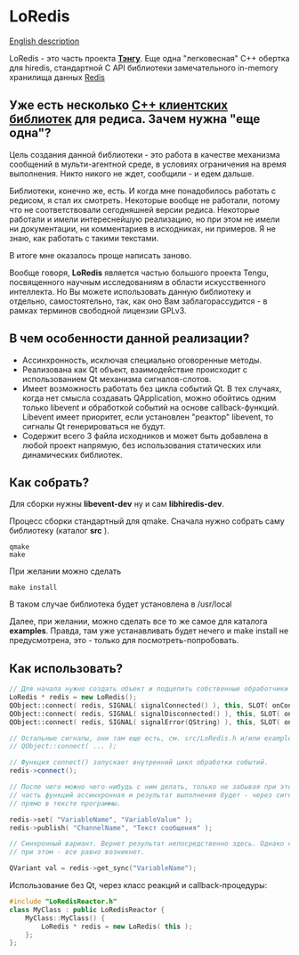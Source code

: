 # LoRedis

[English description](README.md)

LoRedis - это часть проекта [**Тэнгу**](https://github.com/unclesal/tengu).
Еще одна "легковесная" C++ обертка для hiredis, стандартной C API библиотеки
замечательного in-memory хранилища данных [Redis](https://redis.io)

## Уже есть несколько [C++ клиентских библиотек](https://redis.io/clients#c--) для редиса. Зачем нужна "еще одна"?

Цель создания данной библиотеки - это работа в качестве механизма сообщений в мульти-агентной среде, в условиях ограничения 
на время выполнения. Никто никого не ждет, сообщили - и едем дальше.

Библиотеки, конечно же, есть. И когда мне понадобилось работать с редисом, я стал их смотреть. Некоторые вообще не работали,
потому что не соответствовали сегодняшней версии редиса. Некоторые работали и имели интереснейшую реализацию, 
но при этом не имели ни документации, ни комментариев в исходниках, ни примеров. Я не знаю, как работать с 
такими текстами.

В итоге мне оказалось проще написать заново. 

Вообще говоря, **LoRedis** является частью большого проекта Tengu, посвященного научным исследованиям в области искусственного 
интеллекта. Но Вы можете использовать данную библиотеку и отдельно, самостоятельно, так, как оно Вам заблагорассудится - в рамках 
терминов свободной лицензии GPLv3.

## В чем особенности данной реализации?

- Ассинхронность, исключая специально оговоренные методы. 
- Реализована как Qt объект, взаимодействие происходит с использованием Qt механизма сигналов-слотов.
- Имеет возможность работать без цикла событий Qt. В тех случаях, когда нет смысла создавать QApplication,
можно обойтись одним только libevent и обработкой событий на основе callback-функций. Libevent имеет приоритет,
если установлен "реактор" libevent, то сигналы Qt генерироваться не будут.
- Содержит всего 3 файла исходников и может быть добавлена в любой проект напрямую, без использования
статических или динамических библиотек.

## Как собрать?

Для сборки нужны **libevent-dev** ну и сам **libhiredis-dev**.

Процесс сборки стандартный для qmake. Сначала нужно собрать саму библиотеку (каталог **src** ).

```
qmake
make
```

При желании можно сделать 

```
make install
```

В таком случае библиотека будет установлена в /usr/local

Далее, при желании, можно сделать все то же самое для каталога **examples**. Правда, там уже устанавливать 
будет нечего и make install не предусмотрена, это - только для посмотреть-попробовать.

## Как использовать?


```C++
// Для начала нужно создать объект и подцепить собственные обработчики его сигналов.
LoRedis * redis = new LoRedis();
QObject::connect( redis, SIGNAL( signalConnected() ), this, SLOT( onConnected()) );
QObject::connect( redis, SIGNAL( signalDisconnected() ), this, SLOT( onDisconnected()) );
QObject::connect( redis, SIGNAL( signalError(QString) ), this, SLOT( onError(QString)) );

// Остальные сигналы, они там еще есть, см. src/LoRedis.h и/или examples/RedisTester.cpp
// QObject::connect( ... ); 

// Функция connect() запускает внутренний цикл обработки событий.
redis->connect();

// После чего можно чего-нибудь с ним делать, только не забывая при этом, что бОльшая
// часть функций ассинхронная и результат выполнения будет - через сигналы, а не 
// прямо в тексте программы.

redis->set( "VariableName", "VariableValue" );
redis->publish( "ChannelName", "Текст сообщения" );

// Синхронный вариант. Вернет результат непосредственно здесь. Однако сигнал
// при этом - все равно возникнет.

QVariant val = redis->get_sync("VariableName");

```
Использование без Qt, через класс реакций и callback-процедуры:

```C++
#include "LoRedisReactor.h"
class MyClass : public LoRedisReactor {
    MyClass::MyClass() {
        LoRedis * redis = new LoRedis( this );
    };
};

```

